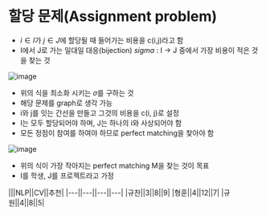 # 할당 문제(Assignment problem)
- $i \in I$가 $j \in J$에 할당될 때 들어가는 비용을 c(i,j)라고 함
- I에서 J로 가는 일대일 대응(bijection) $sigma$ : I -> J 중에서 가장 비용이 적은 것을 찾는 것

![image](https://github.com/as9786/ML-DLPratice/assets/80622859/b37ab596-805b-4c18-a288-1ead5804474a)

- 위의 식을 최소화 시키는 $\sigma$를 구하는 것
- 해당 문제를 graph로 생각 가능
- i와 j를 잇는 간선을 만들고 그것의 비용을 c(i, j)로 설정
- I는 모두 할당되어야 하며, J는 하나의 i와 사상되어야 함
- 모든 정점이 참여를 하여야 하므로 perfect matching을 찾아야 함

![image](https://github.com/as9786/ML-DLPratice/assets/80622859/2e603cb0-efdb-4d13-a5e5-c88681f7799e)

- 위의 식이 가장 작아지는 perfect matching M을 찾는 것이 목표
- I를 학생, J를 프로젝트라고 가정

|||NLP||CV||추천|
|---||---||---||---|
|규찬||3||8||9|
|형훈||4||12||7|
|규원||4||8||5|
